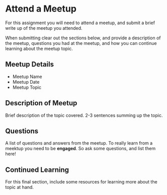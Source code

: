 # Attend a Meetup
For this assignment you will need to attend a meetup, and submit a brief write up of the meetup you attended.

When submitting clear out the sections below, and provide a description of the meetup, questions you had at the meetup, and how you can continue learning about the meetup topic.

## Meetup Details
<ul>
    <li>Meetup Name</li>
    <li>Meetup Date</li>
    <li>Meetup Topic</li>
</ul>

## Description of Meetup
Brief description of the topic covered. 2-3 sentences summing up the topic.

## Questions
A list of questions and answers from the meetup. To really learn from a meektup you need to be <b>engaged</b>. So ask some questions, and list them here!

## Continued Learning
For this final section, include some resources for learning more about the topic at hand.